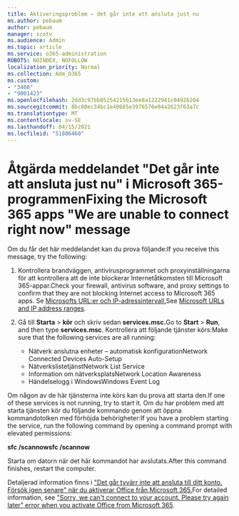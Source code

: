 ```yaml
---
title: Aktiveringsproblem – det går inte att ansluta just nu
ms.author: pebaum
author: pebaum
manager: scotv
ms.audience: Admin
ms.topic: article
ms.service: o365-administration
ROBOTS: NOINDEX, NOFOLLOW
localization_priority: Normal
ms.collection: Adm_O365
ms.custom:
- "3408"
- "9001423"
ms.openlocfilehash: 2dd3c97bb85254215b13ee8a1222941c0492b204
ms.sourcegitcommit: 8bc60ec34bc1e40685e3976576e04a2623f63a7c
ms.translationtype: MT
ms.contentlocale: sv-SE
ms.lasthandoff: 04/15/2021
ms.locfileid: "51806460"
---
```

# <a name="fixing-the-microsoft-365-apps-we-are-unable-to-connect-right-now-message"></a><span data-ttu-id="d5d00-102">Åtgärda meddelandet "Det går inte att ansluta just nu" i Microsoft 365-programmen</span><span class="sxs-lookup"><span data-stu-id="d5d00-102">Fixing the Microsoft 365 apps "We are unable to connect right now" message</span></span>

<span data-ttu-id="d5d00-103">Om du får det här meddelandet kan du prova följande:</span><span class="sxs-lookup"><span data-stu-id="d5d00-103">If you receive this message, try the following:</span></span>

1. <span data-ttu-id="d5d00-104">Kontrollera brandväggen, antivirusprogrammet och proxyinställningarna för att kontrollera att de inte blockerar Internetåtkomsten till Microsoft 365-appar.</span><span class="sxs-lookup"><span data-stu-id="d5d00-104">Check your firewall, antivirus software, and proxy settings to confirm that they are not blocking Internet access to Microsoft 365 apps.</span></span> <span data-ttu-id="d5d00-105">Se [Microsofts URL:er och IP-adressintervall.](https://docs.microsoft.com/office365/enterprise/urls-and-ip-address-ranges)</span><span class="sxs-lookup"><span data-stu-id="d5d00-105">See [Microsoft URLs and IP address ranges](https://docs.microsoft.com/office365/enterprise/urls-and-ip-address-ranges).</span></span>

2. <span data-ttu-id="d5d00-106">Gå till **Starta**  >  **kör** och skriv sedan **services.msc.**</span><span class="sxs-lookup"><span data-stu-id="d5d00-106">Go to **Start** > **Run**, and then type **services.msc**.</span></span> <span data-ttu-id="d5d00-107">Kontrollera att följande tjänster körs:</span><span class="sxs-lookup"><span data-stu-id="d5d00-107">Make sure that the following services are all running:</span></span>
    - <span data-ttu-id="d5d00-108">Nätverk anslutna enheter – automatisk konfiguration</span><span class="sxs-lookup"><span data-stu-id="d5d00-108">Network Connected Devices Auto-Setup</span></span>
    - <span data-ttu-id="d5d00-109">Nätverkslistetjänst</span><span class="sxs-lookup"><span data-stu-id="d5d00-109">Network List Service</span></span>
    - <span data-ttu-id="d5d00-110">Information om nätverksplats</span><span class="sxs-lookup"><span data-stu-id="d5d00-110">Network Location Awareness</span></span>
    - <span data-ttu-id="d5d00-111">Händelselogg i Windows</span><span class="sxs-lookup"><span data-stu-id="d5d00-111">Windows Event Log</span></span>

<span data-ttu-id="d5d00-112">Om någon av de här tjänsterna inte körs kan du prova att starta den.</span><span class="sxs-lookup"><span data-stu-id="d5d00-112">If one of these services is not running, try to start it.</span></span> <span data-ttu-id="d5d00-113">Om du har problem med att starta tjänsten kör du följande kommando genom att öppna kommandotolken med förhöjda behörigheter:</span><span class="sxs-lookup"><span data-stu-id="d5d00-113">If you have a problem starting the service, run the following command by opening a command prompt with elevated permissions:</span></span>

<span data-ttu-id="d5d00-114">**sfc /scannow**</span><span class="sxs-lookup"><span data-stu-id="d5d00-114">**sfc /scannow**</span></span>

<span data-ttu-id="d5d00-115">Starta om datorn när det här kommandot har avslutats.</span><span class="sxs-lookup"><span data-stu-id="d5d00-115">After this command finishes, restart the computer.</span></span>

<span data-ttu-id="d5d00-116">Detaljerad information finns i ["Det går tyvärr inte att ansluta till ditt konto. Försök igen senare" när du aktiverar Office från Microsoft 365.](https://docs.microsoft.com/office/troubleshoot/activation-installation/issue-when-activate-office-from-office-365)</span><span class="sxs-lookup"><span data-stu-id="d5d00-116">For detailed information, see ["Sorry, we can't connect to your account. Please try again later" error when you activate Office from Microsoft 365](https://docs.microsoft.com/office/troubleshoot/activation-installation/issue-when-activate-office-from-office-365).</span></span>